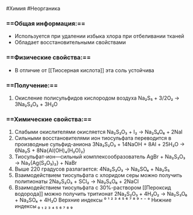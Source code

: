 #Химия #Неорганика 
### ==Общая информация:==
- Используется при удалении избыка хлора при отбеливании тканей
- Обладает восстановительными свойствами
### ==Физические свойства:==
 -  В отличие от [[Тиосерная кислота]] эта соль устойчива
### ==Получение:==
1. Окисление полисульфидов кислородом воздуха
Na₂S₅ + 3/2O₂ → 3Na₂S₂O₃ + 3H₂O

### ==Химические свойства:==
1. Слабыми окислителями окисляется
Na₂S₂O₃ + I₂ → Na₂S₄O₆ + 2NaI
2. Сильными восстановителями ион тиосульфата переводится в производные сульфид-аниона
3Na₂S₂O₃ + 14NaOH + 8Al + 25H₂O → 6Na₂S + 8Na{Al(OH)₄(H₂O)₂}
3. Тиосульфат-ион—сильный комплексообразователь
AgBr + Na₂S₂O₃ → Na₃{Ag(S₂O₃)₂} + NaBr
4. Выше 220 градусов разлагается:
4Na₂S₂O₃ → Na₂SO₄ + Na₂S₅
5. Взаимодействием тиосульфата с хлоридом серы можно получить политионаты
2Na₂S₂O₃ + SCl₂ → Na₂S₅O₆ + 2NaCl
6. Взаимодействием тиосульфата с 30%-раствором [[Пероксид водорода]] можно получить тритионат
2Na₂S₂O₃ + 4H₂O₂ → Na₂S₃O₆ + Na₂SO₄ + 4H₂O
Верхние индексы ⁰ ¹ ² ³ ⁴ ⁵ ⁶ ⁷ ⁸ ⁹ ⁺ ⁻ °
Нижние индексы ₀ ₁ ₂ ₃ ₄ ₅ ₆ ₇ ₈ ₉ 